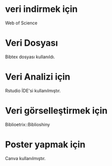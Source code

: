 # veri indirmek için
Web of Science
# Veri Dosyası
Bibtex dosyası kullanıldı.
# Veri Analizi için 
Rstudio İDE'si kullanılmıştır.
# Veri görselleştirmek için
Biblioetrix::Biblioshiny
# Poster yapmak için
Canva kullanılmıştır.

